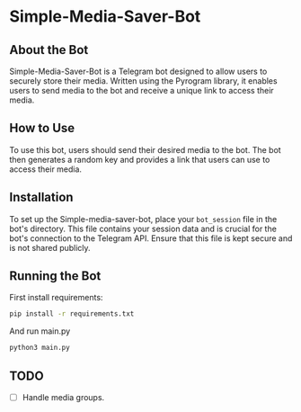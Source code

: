 # Simple-Media-Saver-Bot

## About the Bot
Simple-Media-Saver-Bot is a Telegram bot designed to allow users to securely store their media. Written using the Pyrogram library, it enables users to send media to the bot and receive a unique link to access their media.

## How to Use
To use this bot, users should send their desired media to the bot. The bot then generates a random key and provides a link that users can use to access their media.

## Installation
To set up the Simple-media-saver-bot, place your `bot_session` file in the bot's directory. This file contains your session data and is crucial for the bot's connection to the Telegram API. Ensure that this file is kept secure and is not shared publicly.

## Running the Bot
First install requirements:
```bash
pip install -r requirements.txt
```
And run main.py
```bash
python3 main.py
```

## TODO
- [ ] Handle media groups.

